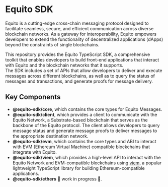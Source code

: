 # Equito SDK

Equito is a cutting-edge cross-chain messaging protocol designed to facilitate seamless, secure, and efficient communication across diverse blockchain networks. As a gateway for interoperability, Equito empowers developers to extend the functionality of decentralized applications (dApps) beyond the constraints of single blockchains.

This repository provides the Equito TypeScript SDK, a comprehensive toolkit that enables developers to build front-end applications that interact with Equito and the blockchain networks that it supports.  
The SDK includes a set of APIs that allow developers to deliver and execute messages across different blockchains, as well as to query the status of messages and transactions, and generate proofs for message delivery.

## Key Components

- **@equito-sdk/core**, which contains the core types for Equito Messages.
- **@equito-sdk/client**, which provides a client to communicate with the Equito Network, a Substrate-based blockchain that serves as the backbone of the Equito protocol. The client allows developers to query message status and generate message proofs to deliver messages to the appropriate destination network.
- **@equito-sdk/evm**, which contains the core types and ABI to interact with EVM (Ethereum Virtual Machine) compatible blockchains that integrate with Equito.
- **@equito-sdk/viem**, which provides a high-level API to interact with the Equito Network and EVM-compatible blockchains using [viem](https://viem.sh/), a popular lightweight TypeScript library for building Ethereum-compatible applications.
- **@equito-sdk/ethers** 🚧 work in progress 🚧.
